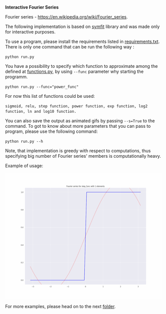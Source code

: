 ****Interactive Fourier Series****

Fourier series - https://en.wikipedia.org/wiki/Fourier_series.

The following implementation is based on <a href='https://pypi.org/project/symfit/'>symfit</a> library and was made only
for interactive purposes.

To use a program, please install the requirements listed in [requirements.txt](requirements.txt).
There is only one command that can be run the following way :

`python run.py`

You have a possibility to specify which function to approximate among the defined at [functions.py](functions.py), by using
`--func` parameter why starting the programm.

`python run.py --func="power_func"`

For now this list of functions could be used:

``sigmoid, relu, step function, power function, exp function,
log2 function, ln and log10 function.``

You can also save the output as animated gifs by passing `--s=True` to the command.
To got to know about more parameters that you can pass to program, please use the following command:

`python run.py --h`

Note, that implementation is greedy with respect to computations, thus specifying big number of Fourier series' members is computationally heavy.

Example of usage:

![Demo gif](generated_gifs/step_func_fourier_fit_10.gif)

For more examples, please head on to the next [folder](generated_gifs).